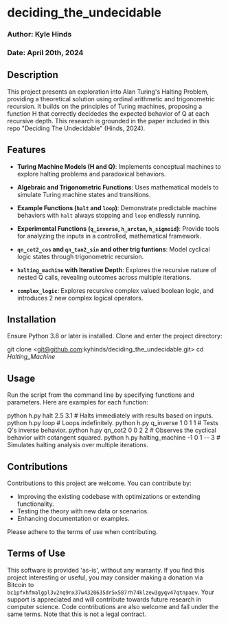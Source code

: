 # deciding_the_undecidable

### Author: Kyle Hinds
### Date: April 20th, 2024

## Description

This project presents an exploration into Alan Turing's Halting Problem, providing a theoretical solution using ordinal arithmetic and trigonometric recursion. It builds on the principles of Turing machines, proposing a function H that correctly decidedes the expected behavior of Q at each recursive depth. This research is grounded in the paper included in this repo "Deciding The Undecidable" (Hinds, 2024).


## Features

- **Turing Machine Models (H and Q)**: Implements conceptual machines to explore halting problems and paradoxical behaviors.

- **Algebraic and Trigonometric Functions**: Uses mathematical models to simulate Turing machine states and transitions.

- **Example Functions (`halt` and `loop`)**: Demonstrate predictable machine behaviors with `halt` always stopping and `loop` endlessly running.

- **Experimental Functions (`q_inverse`, `h_arctan`, `h_sigmoid`)**: Provide tools for analyzing the inputs in a controlled, mathematical framework.

- **`qn_cot2_cos` and `qn_tan2_sin` and other trig funtions**: Model cyclical logic states through trigonometric recursion.

- **`halting_machine` with Iterative Depth**: Explores the recursive nature of nested Q calls, revealing outcomes across multiple iterations.

- **`complex_logic`**: Explores recursive complex valued boolean logic, and introduces 2 new complex logical operators.

## Installation

Ensure Python 3.8 or later is installed. Clone and enter the project directory:

git clone <git@github.com:kyhinds/deciding_the_undecidable.git>
cd _Halting_Machine_

## Usage

Run the script from the command line by specifying functions and parameters. Here are examples for each function:

python h.py halt 2.5 3.1  # Halts immediately with results based on inputs.
python h.py loop  # Loops indefinitely.
python h.py q_inverse 1 0 1 1  # Tests Q's inverse behavior.
python h.py qn_cot2 0 0 2 2  # Observes the cyclical behavior with cotangent squared.
python h.py halting_machine -1 0 1 -- 3  # Simulates halting analysis over multiple iterations.

## Contributions

Contributions to this project are welcome. You can contribute by:

- Improving the existing codebase with optimizations or extending functionality.
- Testing the theory with new data or scenarios.
- Enhancing documentation or examples.

Please adhere to the terms of use when contributing.

## Terms of Use

This software is provided 'as-is', without any warranty. If you find this project interesting or useful, you may consider making a donation via Bitcoin to `bc1pfxhfmalgpl3v2nq9nx37w4320635dr5x587rh74klzew3gyqv47qtnpaev`. Your support is appreciated and will contribute towards future research in computer science. Code contributions are also welcome and fall under the same terms. Note that this is not a legal contract.
